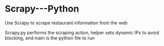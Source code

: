 # Scrapy---Python
Use Scrapy to scrape restaurant information from the web

Scrapy.py performs the scraping action, helper sets dynamic IPs to avoid blocking, and main is the python file to run
